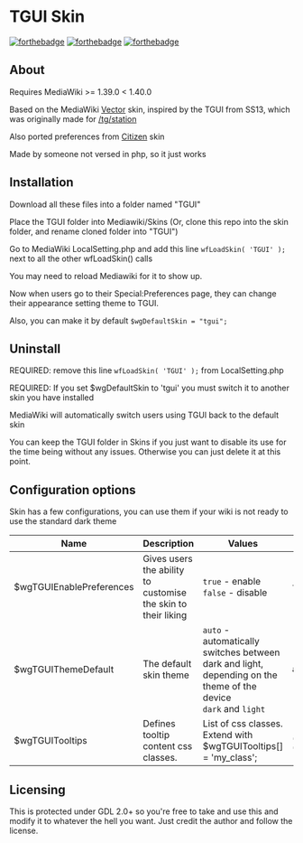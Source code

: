 # TGUI Skin
[![forthebadge](https://forthebadge.com/images/badges/built-with-love.svg)](http://forthebadge.com)
[![forthebadge](https://forthebadge.com/images/badges/designed-in-ms-paint.svg)](http://forthebadge.com)
[![forthebadge](https://forthebadge.com/images/badges/works-on-my-machine-1.svg)](http://forthebadge.com)

## About
Requires MediaWiki >= 1.39.0 < 1.40.0

Based on the MediaWiki [Vector](https://www.mediawiki.org/wiki/Skin:Vector/2022) skin, inspired by the TGUI from SS13, which was originally made for [/tg/station](https://github.com/tgstation/tgstation)

Also ported preferences from [Citizen](https://github.com/StarCitizenTools/mediawiki-skins-Citizen) skin

Made by someone not versed in php, so it just works

## Installation
Download all these files into a folder named "TGUI"

Place the TGUI folder into Mediawiki/Skins (Or, clone this repo into the skin folder, and rename cloned folder into "TGUI")

Go to MediaWiki LocalSetting.php and add this line `wfLoadSkin( 'TGUI' );` next to all the other wfLoadSkin() calls

You may need to reload Mediawiki for it to show up.

Now when users go to their Special:Preferences page, they can change their appearance setting theme to TGUI.

Also, you can make it by default `$wgDefaultSkin = "tgui";`

## Uninstall

REQUIRED: remove this line `wfLoadSkin( 'TGUI' );` from LocalSetting.php

REQUIRED: If you set $wgDefaultSkin to 'tgui' you must switch it to another skin you have installed

MediaWiki will automatically switch users using TGUI back to the default skin

You can keep the TGUI folder in Skins if you just want to disable its use for the time being without
any issues. Otherwise you can just delete it at this point.

## Configuration options
Skin has a few configurations, you can use them if your wiki is not ready to use the standard dark theme

| Name | Description | Values | Default |
| - | - | - | - |
| $wgTGUIEnablePreferences | Gives users the ability to customise the skin to their liking | `true` - enable <br> `false` - disable | `true` |
| $wgTGUIThemeDefault | The default skin theme | `auto` - automatically switches between dark and light, depending on the theme of the device <br> `dark` and `light` <br> | `auto` |
| $wgTGUITooltips | Defines tooltip content css classes. | List of css classes. Extend with $wgTGUITooltips[] = 'my_class'; | `["tooltiptext", "tooltiptext2", "tooltiptable"]` |

## Licensing
This is protected under GDL 2.0+ so you're free to take and use this and modify it to whatever the hell you want. Just credit the author and follow the license.
